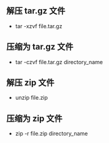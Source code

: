 ## 解压 tar.gz 文件
* tar -xzvf file.tar.gz

## 压缩为 tar.gz 文件
* tar -czvf file.tar.gz directory_name

## 解压 zip 文件
* unzip file.zip

## 压缩为 zip 文件
* zip -r file.zip directory_name
